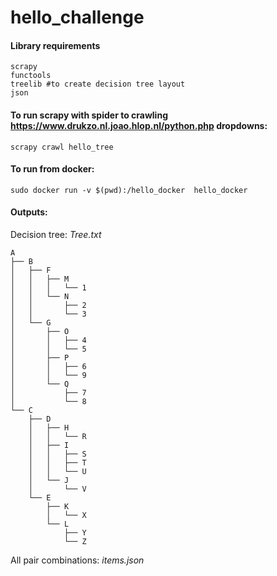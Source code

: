 # hello_challenge
#### Library requirements
```
scrapy
functools
treelib #to create decision tree layout
json
```
#### To run scrapy with spider to crawling https://www.drukzo.nl.joao.hlop.nl/python.php dropdowns:
```
scrapy crawl hello_tree
```

#### To run from docker:
```
sudo docker run -v $(pwd):/hello_docker  hello_docker
```
#### Outputs:
Decision tree: *Tree.txt*
```
A
├── B
│   ├── F
│   │   ├── M
│   │   │   └── 1
│   │   └── N
│   │       ├── 2
│   │       └── 3
│   └── G
│       ├── O
│       │   ├── 4
│       │   └── 5
│       ├── P
│       │   ├── 6
│       │   └── 9
│       └── Q
│           ├── 7
│           └── 8
└── C
    ├── D
    │   ├── H
    │   │   └── R
    │   ├── I
    │   │   ├── S
    │   │   ├── T
    │   │   └── U
    │   └── J
    │       └── V
    └── E
        ├── K
        │   └── X
        └── L
            ├── Y
            └── Z
```
All pair combinations: *items.json*
